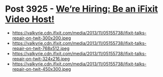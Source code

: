 # Post 3925 - [We&#8217;re Hiring: Be an iFixit Video Host!](https://www.ifixit.com/News/3925/be-an-ifixit-video-host)

- https://valkyrie.cdn.ifixit.com/media/2013/11/05155738/ifixit-talks-repair-on-twit-300x200.jpeg
- https://valkyrie.cdn.ifixit.com/media/2013/11/05155738/ifixit-talks-repair-on-twit-768x512.jpeg
- https://valkyrie.cdn.ifixit.com/media/2013/11/05155738/ifixit-talks-repair-on-twit-324x216.jpeg
- https://valkyrie.cdn.ifixit.com/media/2013/11/05155738/ifixit-talks-repair-on-twit-450x300.jpeg
